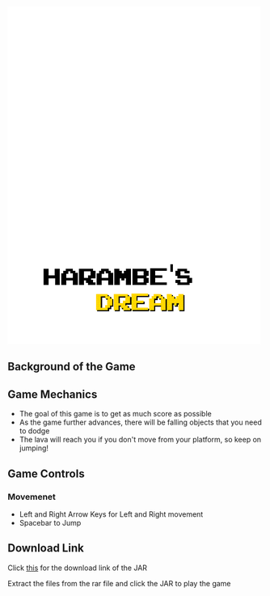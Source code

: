 ![alt text](https://github.com/edikuun/Capstone/blob/master/Test/Images/f11.png "Harambe's Dream")
## Background of the Game
## Game Mechanics

+ The goal of this game is to get as much score as possible
+ As the game further advances, there will be falling objects that you need to dodge
+ The lava will reach you if you don't move from your platform, so keep on jumping!

## Game Controls
### Movemenet
+ Left and Right Arrow Keys for Left and Right movement
+ Spacebar to Jump

## Download Link

   Click [this](https://drive.google.com/open?id=0B0b8tXysvCHDazk5TkVxZGtNbEE) for the download link of the JAR
   
   Extract the files from the rar file and click the JAR to play the game


